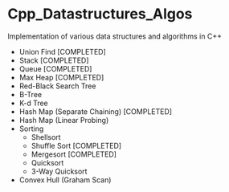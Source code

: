 # Cpp_Datastructures_Algos
Implementation of various data structures and algorithms in C++
- Union Find [COMPLETED]
- Stack [COMPLETED]
- Queue [COMPLETED]
- Max Heap [COMPLETED]
- Red-Black Search Tree
- B-Tree
- K-d Tree
- Hash Map (Separate Chaining) [COMPLETED]
- Hash Map (Linear Probing)
- Sorting
	- Shellsort
	- Shuffle Sort [COMPLETED]
	- Mergesort [COMPLETED]
	- Quicksort
	- 3-Way Quicksort
- Convex Hull (Graham Scan)

